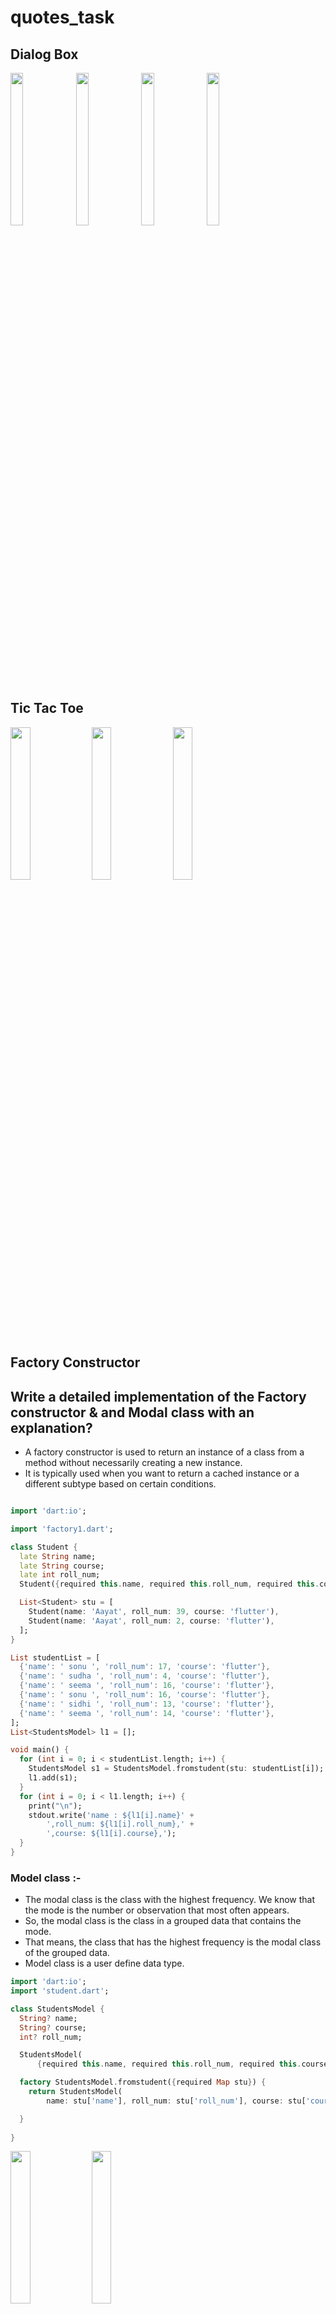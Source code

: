 # quotes_task
## Dialog Box
<p>
 <img src = "https://github.com/Shalu6634/quotes_task/assets/149373622/1d570759-885d-44f2-95b2-7df581494daf" height = 25%  width = 20%>
 <img src = "https://github.com/Shalu6634/quotes_task/assets/149373622/cd8f8aba-2d1a-41e0-bbad-daebe0c85f57" height = 25%  width = 20%>
 <img src = "https://github.com/Shalu6634/quotes_task/assets/149373622/0822f4a4-2e09-4a8e-8b6e-b133f0a8482e" height = 25%  width = 20%>
 <img src = "https://github.com/Shalu6634/quotes_task/assets/149373622/306acd50-a784-4eca-b927-961e6f395d8c" height = 25%  width = 20%>
</p>

## Tic Tac Toe
<img src = "https://github.com/Shalu6634/quotes_task/assets/149373622/c2b886f4-2cf5-4664-aee8-276667de98c8" width = 25%  height=25%>
<img src = "https://github.com/Shalu6634/quotes_task/assets/149373622/dc5a02ed-fbfd-4198-b7eb-7548c4810134" width = 25%  height=25%>
<img src = "https://github.com/Shalu6634/quotes_task/assets/149373622/27ee2da2-92ac-4019-ba8a-27391db41d90" width = 25%  height=25%>



##  Factory Constructor

## Write a detailed implementation of the Factory constructor & and Modal class with an explanation?

 - A factory constructor is used to return an      instance of a class from a method without necessarily creating a new instance. 
- It is typically used when you want to return a cached instance or a different subtype based on certain conditions. 
```dart

import 'dart:io';

import 'factory1.dart';

class Student {
  late String name;
  late String course;
  late int roll_num;
  Student({required this.name, required this.roll_num, required this.course});

  List<Student> stu = [
    Student(name: 'Aayat', roll_num: 39, course: 'flutter'),
    Student(name: 'Aayat', roll_num: 2, course: 'flutter'),
  ];
}

List studentList = [
  {'name': ' sonu ', 'roll_num': 17, 'course': 'flutter'},
  {'name': ' sudha ', 'roll_num': 4, 'course': 'flutter'},
  {'name': ' seema ', 'roll_num': 16, 'course': 'flutter'},
  {'name': ' sonu ', 'roll_num': 16, 'course': 'flutter'},
  {'name': ' sidhi ', 'roll_num': 13, 'course': 'flutter'},
  {'name': ' seema ', 'roll_num': 14, 'course': 'flutter'},
];
List<StudentsModel> l1 = [];

void main() {
  for (int i = 0; i < studentList.length; i++) {
    StudentsModel s1 = StudentsModel.fromstudent(stu: studentList[i]);
    l1.add(s1);
  }
  for (int i = 0; i < l1.length; i++) {
    print("\n");
    stdout.write('name : ${l1[i].name}' +
        ',roll_num: ${l1[i].roll_num},' +
        ',course: ${l1[i].course},');
  }
}

```

### Model class :-
- The modal class is the class with the highest frequency. We know that the mode is the number or observation that most often appears.
-  So, the modal class is the class in a grouped data that contains the mode. 
- That means, the class that has the highest frequency is the modal class of the grouped data.
- Model class is a user define data type.


```dart
import 'dart:io';
import 'student.dart';

class StudentsModel {
  String? name;
  String? course;
  int? roll_num;

  StudentsModel(
      {required this.name, required this.roll_num, required this.course});

  factory StudentsModel.fromstudent({required Map stu}) {
    return StudentsModel(
        name: stu['name'], roll_num: stu['roll_num'], course: stu['course']);

  }
  
}

```


<img src = "https://github.com/Shalu6634/quotes_task/assets/149373622/e1d30911-bd41-40cb-a9fa-42ab80b465bf" height = 25%  width = 25%>
<img src = "https://github.com/Shalu6634/quotes_task/assets/149373622/79251c86-5a15-4d01-b3f7-e442565b0eb6" height = 25%  width = 25%>


https://github.com/Shalu6634/quotes_task/assets/149373622/c38bbc65-3556-44c5-8621-cfdf7077803a

<img src= "https://github.com/Shalu6634/quotes_task/assets/149373622/a46a4d8b-4de4-4b85-815e-e2d251add202" width = 25%  height = 25%>
<img src= "https://github.com/Shalu6634/quotes_task/assets/149373622/5082170e-4210-4847-b693-fcef7aff1a93" width = 25%  height = 25%>




https://github.com/Shalu6634/quotes_task/assets/149373622/dda59d52-878b-489f-87f8-f9ed35e05790


